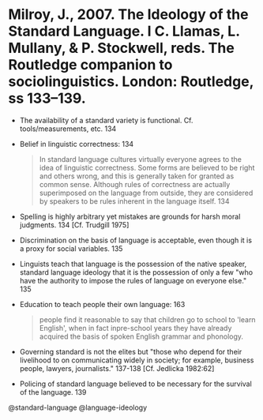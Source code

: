 # Milroy, J., 2007. The Ideology of the Standard Language.  I C. Llamas, L. Mullany, & P. Stockwell, reds. The Routledge companion to sociolinguistics. London: Routledge, ss 133–139.

- The availability of a standard variety is functional. Cf. tools/measurements, etc. 134

- Belief in linguistic correctness: 134 

    > In standard language cultures virtually everyone agrees to the idea of linguistic correctness. Some forms are believed to be right and others wrong, and this is generally taken for granted as common sense. Although rules of correctness are actually superimposed on the language from outside, they are considered by speakers to be rules inherent in the language itself. 134 

- Spelling is highly arbitrary yet mistakes are grounds for harsh moral judgments. 134 [Cf. Trudgill 1975]

- Discrimination on the basis of language is acceptable, even though it is a proxy for social variables. 135


- Linguists teach that language is the possession of the native speaker, standard language ideology that it is the possession of only a few "who have the authority to impose the rules of language on everyone else." 135

- Education to teach people their own language: 163

    > people find it reasonable to say that children go to school to 'learn English', when in fact inpre-school years they have already acquired the basis of spoken English grammar and phonology.

- Governing standard is not the elites but "those who depend for their livelihood to on communicating widely in society; for example, business people, lawyers, journalists." 137-138 [Cf. Jedlicka 1982:62]

- Policing of standard language believed to be necessary for the survival of the language. 139 

@standard-language
@language-ideology
